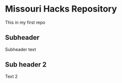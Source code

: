 # Missouri Hacks Repository

This in my first repo

## Subheader

Subheader text

## Sub header 2
Text 2
